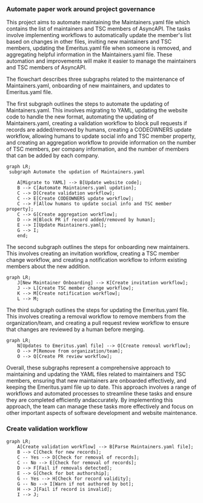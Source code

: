### Automate paper work around project governance

 This project aims to automate maintaining the Maintainers.yaml file which contains the list of maintainers and TSC members of AsyncAPI. The tasks involve implementing workflows to automatically update the member's list based on changes in other files, inviting new maintainers and TSC members, updating the Emeritus.yaml file when someone is removed, and aggregating helpful information in the Maintainers.yaml file. These automation and improvements will make it easier to manage the maintainers and TSC members of AsyncAPI.


The flowchart describes three subgraphs related to the maintenance of Maintainers.yaml, onboarding of new maintainers, and updates to Emeritus.yaml file.

The first subgraph outlines the steps to automate the updating of Maintainers.yaml. This involves migrating to YAML, updating the website code to handle the new format, automating the updating of Maintainers.yaml, creating a validation workflow to block pull requests if records are added/removed by humans, creating a CODEOWNERS update workflow, allowing humans to update social info and TSC member property, and creating an aggregation workflow to provide information on the number of TSC members, per company information, and the number of members that can be added by each company.


```mermaid
graph LR;
 subgraph Automate the updation of Maintainers.yaml

    A[Migrate to YAML] --> B[Update website code];
    B --> C[Automate Maintainers.yaml updation];
    C --> D[Create validation workflow];
    C --> E[Create CODEOWNERS update workflow];
    C --> F[Allow humans to update social info and TSC member property];
    C --> G[Create aggregation workflow];
    D --> H[Block PR if record added/removed by human];
    E --> I[Update Maintainers.yaml];
    G --> I;
    end;
```


The second subgraph outlines the steps for onboarding new maintainers. This involves creating an invitation workflow, creating a TSC member change workflow, and creating a notification workflow to inform existing members about the new addition.

```mermaid
graph LR;
    J[New Maintainer Onboarding] --> K[Create invitation workflow];
    J --> L[Create TSC member change workflow];
    K --> M[Create notification workflow];
    L --> M;    
```

The third subgraph outlines the steps for updating the Emeritus.yaml file. This involves creating a removal workflow to remove members from the organization/team, and creating a pull request review workflow to ensure that changes are reviewed by a human before merging.

```mermaid 
graph LR;
    N[Updates to Emeritus.yaml file] --> O[Create removal workflow];
    O --> P[Remove from organization/team];
    O --> Q[Create PR review workflow];
```


Overall, these subgraphs represent a comprehensive approach to maintaining and updating the YAML files related to maintainers and TSC members, ensuring that new maintainers are onboarded effectively, and keeping the Emeritus.yaml file up to date. This approach involves a range of workflows and automated processes to streamline these tasks and ensure they are completed efficiently andaccurately. By implementing this approach, the team can manage these tasks more effectively and focus on other important aspects of software development and website maintenance.



### Create validation workflow 



```mermaid
graph LR;
    A[Create validation workflow] --> B[Parse Maintainers.yaml file];
    B --> C[Check for new records];
    C -- Yes --> D[Check for removal of records];
    C -- No --> E[Check for removal of records];
    D --> F[Fail if removals detected];
    E --> G[Check for bot authorship];
    G -- Yes --> H[Check for record validity];
    G -- No --> I[Warn if not authored by bot];
    H --> J[Fail if record is invalid];
    I --> J;
```